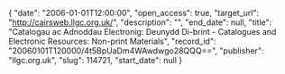 {
  "date": "2006-01-01T12:00:00", 
  "open_access": true, 
  "target_url": "http://cairsweb.llgc.org.uk/", 
  "description": "", 
  "end_date": null, 
  "title": "Catalogau ac Adnoddau Electronig: Deunydd Di-brint - Catalogues and Electronic Resources: Non-print Materials", 
  "record_id": "20060101T120000/4t5BpUaDm4WAwdwgo28QQQ==", 
  "publisher": "llgc.org.uk", 
  "slug": 114721, 
  "start_date": null
}

